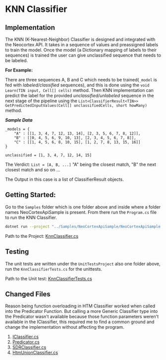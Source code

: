 # KNN Classifier

## Implementation

The KNN (K-Nearest-Neighbor) Classifier is designed and integrated with the Neocortex API. It takes in a sequence of
values and preassigned labels to train the model. Once the model (a Dictionary mapping of labels to their sequences) is
trained the user can give unclassified sequence that needs to be labeled.

**For Example:**

There are three sequences A, B and C which needs to be trained(`_model` is fed with _labeled/classified_ sequences), and
this is done using the `void Learn(TIN input, Cell[] cells)` method. Then KNN implementation can predict the label for
the provided _unclassified/unlabeled_ sequence in the next stage of the pipeline using the
`List<ClassifierResult<TIN>> GetPredictedInputValues(Cell[] unclassifiedCells, short howMany)` method.

_**Sample Data**_

```
_models = {
    "A" : [[1, 3, 4, 7, 12, 13, 14], [2, 3, 5, 6, 7, 8, 12]],
    "B" : [[0, 4, 5, 6, 9, 10, 13], [2, 3, 4, 5, 6, 7, 8]],
    "C" : [[1, 4, 5, 6, 8, 10, 15], [1, 2, 7, 8, 13, 15, 16]]
}
```

```
unclassified = [1, 3, 4, 7, 12, 14, 15]
```

The Verdict: `List = [A, B, ...]` "A" being the closest match, "B" the next closest match and so on ...

The Output in this case is a list of ClassifierResult objects.

## Getting Started:

Go to the `Samples` folder which is one folder above and inside where a folder names NeoCortexApiSample is present.
From there run the `Program.cs` file to run the KNN Classifier.

```bash
dotnet run --project "../Samples/NeoCortexApiSample/NeoCortexApiSample.csproj"
```

Path to the
Project: [KnnClassifier.cs](https://github.com/ayan1948/neocortexapi/blob/master/source/NeoCortexApi/Classifiers/KnnClassifier.cs)

## Testing

The unit tests are written under the `UnitTestsProject` also one folder above, run the `KnnClassifierTests.cs` for the
unittests.

Path to the Unit
test: [KnnClassifierTests.cs](https://github.com/ayan1948/neocortexapi/blob/master/source/UnitTestsProject/KnnClassifierTests.cs)

## Changed Files

Reason being function overloading in HTM Classifier worked when called into the Predicator Function. But calling a more
Generic Classifier type into the Predicator wasn't available because those function parameters weren't available in the
IClassifier, this required me to find a common ground and change the implementation without affecting the program.

1. [IClassifier.cs](https://github.com/ayan1948/neocortexapi/blob/master/source/NeoCortexApi/Classifiers/IClassifier.cs)
2. [Predicator.cs](https://github.com/ayan1948/neocortexapi/blob/master/source/NeoCortexApi/Predictor.cs)
3. [SDRClassifier.cs](https://github.com/ayan1948/neocortexapi/blob/master/source/NeoCortexApi/Classifiers/SDRClassifier.cs)
4. [HtmUnionClassifier.cs](https://github.com/ayan1948/neocortexapi/blob/master/source/NeoCortexApi/Classifiers/HtmUnionClassifier.cs)
